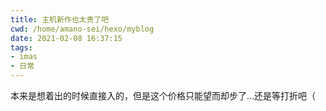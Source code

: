 ```yaml
---
title: 主机新作也太贵了吧
cwd: /home/amano-sei/hexo/myblog
date: 2021-02-08 16:37:15
tags:
- imas
- 日常
---
```


本来是想着出的时候直接入的，但是这个价格只能望而却步了...还是等打折吧（

